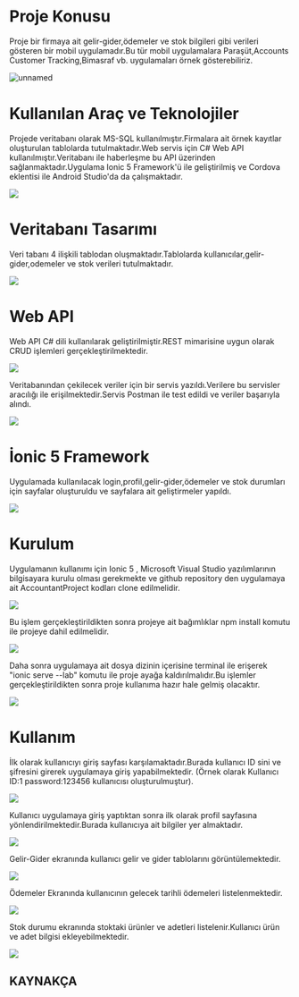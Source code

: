 # Proje Konusu

Proje bir firmaya ait gelir-gider,ödemeler ve stok bilgileri gibi verileri gösteren bir mobil uygulamadır.Bu tür mobil uygulamalara Paraşüt,Accounts Customer Tracking,Bimasraf  vb. uygulamaları örnek gösterebiliriz.

![unnamed](https://play-lh.googleusercontent.com/totlcxNIPFXVi-gmqM6h7AK9nohaqFtBpQD0Uyy3lO4paisQ2s_qsIbSZ8bgoPNYYUc=w1536-h722-rw)

# Kullanılan Araç ve Teknolojiler

Projede veritabanı olarak MS-SQL kullanılmıştır.Firmalara ait örnek kayıtlar  oluşturulan tablolarda tutulmaktadır.Web servis için C# Web API kullanılmıştır.Veritabanı ile haberleşme bu API üzerinden sağlanmaktadır.Uygulama Ionic 5 Framework'ü ile  geliştirilmiş ve Cordova eklentisi ile Android Studio'da da çalışmaktadır.



![](https://i.ibb.co/MDFPQvM/GE.png)



# Veritabanı Tasarımı

Veri tabanı 4 ilişkili tablodan oluşmaktadır.Tablolarda kullanıcılar,gelir-gider,odemeler ve stok verileri tutulmaktadır.

![](https://i.ibb.co/mBBSrDf/ezgif-com-gif-maker.gif)



# Web API 

Web API  C# dili kullanılarak geliştirilmiştir.REST mimarisine uygun olarak CRUD işlemleri gerçekleştirilmektedir.



![](https://i.ibb.co/Cb8cTYF/ezgif-com-gif-maker2.gif)



Veritabanından çekilecek veriler için bir servis yazıldı.Verilere bu servisler aracılığı ile erişilmektedir.Servis Postman ile test edildi ve veriler başarıyla  alındı.

![](https://i.ibb.co/qkxqpFP/11.png) 



# İonic 5 Framework

Uygulamada kullanılacak  login,profil,gelir-gider,ödemeler ve stok durumları için sayfalar oluşturuldu ve sayfalara ait geliştirmeler yapıldı.

![](https://i.ibb.co/BzNbw5g/F-RMAB-LG.png)



# Kurulum 

Uygulamanın kullanımı için Ionic 5 , Microsoft Visual Studio yazılımlarının bilgisayara kurulu olması gerekmekte ve github repository den uygulamaya ait AccountantProject kodları clone edilmelidir.

![](https://i.ibb.co/HGJVQGv/clone.png)

Bu işlem gerçekleştirildikten sonra projeye ait bağımlıklar npm install komutu ile projeye dahil edilmelidir.

![](https://i.ibb.co/k4zSK1J/111.png)

Daha sonra uygulamaya ait dosya dizinin içerisine terminal ile erişerek  "ionic serve --lab" komutu ile proje ayağa kaldırılmalıdır.Bu işlemler gerçekleştirildikten  sonra proje kullanıma hazır hale gelmiş olacaktır.

![](https://i.ibb.co/HpW35Hr/ion.png)



# Kullanım

İlk olarak kullanıcıyı giriş sayfası karşılamaktadır.Burada kullanıcı ID sini ve şifresini girerek uygulamaya giriş yapabilmektedir.  (Örnek olarak Kullanıcı ID:1 password:123456 kullanıcısı oluşturulmuştur).

![](https://i.ibb.co/bF1TnSJ/Giri.png)



Kullanıcı uygulamaya giriş yaptıktan sonra ilk olarak profil sayfasına yönlendirilmektedir.Burada kullanıcıya ait bilgiler yer almaktadır.

![](https://i.ibb.co/Dk8hRFg/Giri-Ekran.png)



Gelir-Gider ekranında kullanıcı gelir ve gider tablolarını görüntülemektedir.

![](https://i.ibb.co/zPr8rQH/Gelirgider.png)



Ödemeler Ekranında kullanıcının  gelecek tarihli ödemeleri listelenmektedir.

![](https://i.ibb.co/Y3KHjqC/odemeler.png)



Stok durumu ekranında stoktaki ürünler ve adetleri listelenir.Kullanıcı ürün ve adet bilgisi ekleyebilmektedir.

![](https://i.ibb.co/NTp1vYk/stokdurumu.png)





## KAYNAKÇA
[1]: https://play-lh.googleusercontent.com/totlcxNIPFXVi-gmqM6h7AK9nohaqFtBpQD0Uyy3lO4paisQ2s_qsIbSZ8bgoPNYYUc=w1536-h722-rwhttps://play-lh.googleusercontent.com/tot
[2]: https://medium.com/@bus/npm-c08c9610df2
[3]: https://angular.io/tutorial
[4]: https://www.tutorialspoint.com/typescript/index.htm

